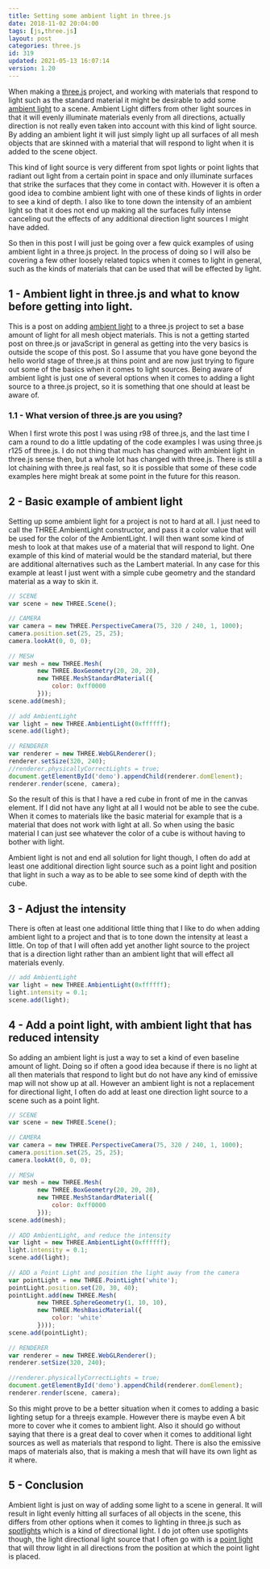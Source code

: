 ```yaml
---
title: Setting some ambient light in three.js
date: 2018-11-02 20:04:00
tags: [js,three.js]
layout: post
categories: three.js
id: 319
updated: 2021-05-13 16:07:14
version: 1.20
---
```


When making a [three.js](https://threejs.org/) project, and working with materials that respond to light such as the standard material it might be desirable to add some [ambient light](https://threejs.org/docs/index.html#api/en/lights/AmbientLight) to a scene. Ambient Light differs from other light sources in that it will evenly illuminate materials evenly from all directions, actually direction is not really even taken into account with this kind of light source. By adding an ambient light it will just simply light up all surfaces of all mesh objects that are skinned with a material that will respond to light when it is added to the scene object. 

This kind of light source is very different from spot lights or point lights that radiant out light from a certain point in space and only illuminate surfaces that strike the surfaces that they come in contact with. However it is often a good idea to combine ambient light with one of these kinds of lights in order to see a kind of depth. I also like to tone down the intensity of an ambient light so that it does not end up making all the surfaces fully intense canceling out the effects of any additional direction light sources I might have added.

So then in this post I will just be going over a few quick examples of using ambient light in a three.js project. In the process of doing so I will also be covering a few other loosely related topics when it comes to light in general, such as the kinds of materials that can be used that will be effected by light.

<!-- more -->

## 1 - Ambient light in three.js and what to know before getting into light.

This is a post on adding [ambient light](https://en.wikipedia.org/wiki/Shading#Ambient_lighting) to a three.js project to set a base amount of light for all mesh object materials. This is not a getting started post on three.js or javaScript in general as getting into the very basics is outside the scope of this post. So I assume that you have gone beyond the hello world stage of three.js at thins point and are now just trying to figure out some of the basics when it comes to light sources. Being aware of ambient light is just one of several options when it comes to adding a light source to a three.js project, so it is something that one should at least be aware of.

### 1.1 - What version of three.js are you using?

When I first wrote this post I was using r98 of three.js, and the last time I cam a round to do a little updating of the code examples I was using three.js r125 of three.js. I do not thing that much has changed with ambient light in three.js sense then, but a whole lot has changed with three.js. There is still a lot chaining with three.js real fast, so it is possible that some of these code examples here might break at some point in the future for this reason.

## 2 - Basic example of ambient light

Setting up some ambient light for a project is not to hard at all. I just need to call the THREE.AmbientLight constructor, and pass it a color value that will be used for the color of the AmbientLight. I will then want some kind of mesh to look at that makes use of a material that will respond to light. One example of this kind of material would be the standard material, but there are additional alternatives such as the Lambert material. In any case for this example at least I just went with a simple cube geometry and the standard material as a way to skin it.

```js
// SCENE
var scene = new THREE.Scene();
 
// CAMERA
var camera = new THREE.PerspectiveCamera(75, 320 / 240, 1, 1000);
camera.position.set(25, 25, 25);
camera.lookAt(0, 0, 0);
 
// MESH
var mesh = new THREE.Mesh(
        new THREE.BoxGeometry(20, 20, 20),
        new THREE.MeshStandardMaterial({
            color: 0xff0000
        }));
scene.add(mesh);
 
// add AmbientLight
var light = new THREE.AmbientLight(0xffffff);
scene.add(light);
 
// RENDERER
var renderer = new THREE.WebGLRenderer();
renderer.setSize(320, 240);
//renderer.physicallyCorrectLights = true;
document.getElementById('demo').appendChild(renderer.domElement);
renderer.render(scene, camera);
```

So the result of this is that I have a red cube in front of me in the canvas element. If I did not have any light at all I would not be able to see the cube. When it comes to materials like the basic material for example that is a material that does not work with light at all. So when using the basic material I can just see whatever the color of a cube is without having to bother with light.

Ambient light is not and end all solution for light though, I often do add at least one additional direction light source such as a point light and position that light in such a way as to be able to see some kind of depth with the cube.

## 3 - Adjust the intensity

There is often at least one additional little thing that I like to do when adding ambient light to a project and that is to tone down the intensity at least a little. On top of that I will often add yet another light source to the project that is a direction light rather than an ambient light that will effect all materials evenly.

```js
// add AmbientLight
var light = new THREE.AmbientLight(0xffffff);
light.intensity = 0.1;
scene.add(light);
```

## 4 - Add a point light, with ambient light that has reduced intensity

So adding an ambient light is just a way to set a kind of even baseline amount of light. Doing so if often a good idea because if there is no light at all then materials that respond to light but do not have any kind of emissive map will not show up at all. However an ambient light is not a replacement for directional light, I often do add at least one direction light source to a scene such as a point light.

```js
// SCENE
var scene = new THREE.Scene();
 
// CAMERA
var camera = new THREE.PerspectiveCamera(75, 320 / 240, 1, 1000);
camera.position.set(25, 25, 25);
camera.lookAt(0, 0, 0);
 
// MESH
var mesh = new THREE.Mesh(
        new THREE.BoxGeometry(20, 20, 20),
        new THREE.MeshStandardMaterial({
            color: 0xff0000
        }));
scene.add(mesh);
 
// ADD AmbientLight, and reduce the intensity
var light = new THREE.AmbientLight(0xffffff);
light.intensity = 0.1;
scene.add(light);
 
// ADD a Point Light and position the light away from the camera
var pointLight = new THREE.PointLight('white');
pointLight.position.set(20, 30, 40);
pointLight.add(new THREE.Mesh(
        new THREE.SphereGeometry(1, 10, 10),
        new THREE.MeshBasicMaterial({
            color: 'white'
        })));
scene.add(pointLight);
 
// RENDERER
var renderer = new THREE.WebGLRenderer();
renderer.setSize(320, 240);
 
//renderer.physicallyCorrectLights = true;
document.getElementById('demo').appendChild(renderer.domElement);
renderer.render(scene, camera);
```

So this might prove to be a better situation when it comes to adding a basic lighting setup for a threejs example. However there is maybe even A bit more to cover whe it comes to ambient light. Also it should go without saying that there is a great deal to cover when it comes to additional light sources as well as materials that respond to light. There is also the emissive maps of materials also, that is making a mesh that will have its own light as it where.

## 5 - Conclusion

Ambient light is just on way of adding some light to a scene in general. It will result in light evenly hitting all surfaces of all objects in the scene, this differs from other options when it comes to lighting in three.js such as [spotlights](/2018/04/11/threejs-spotlights/) which is a kind of directional light. I do jot often use spotlights though, the light directional light source that I often go with is a [point light](/2019/06/02/threejs-point-light/) that will throw light in all directions from the position at which the point light is placed.
